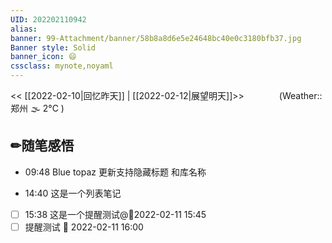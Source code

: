 ```yaml
---
UID: 202202110942 
alias:
banner: 99-Attachment/banner/58b8a8d6e5e24648bc40e0c3180bfb37.jpg 
Banner style: Solid
banner_icon: 😄
cssclass: mynote,noyaml
---
```

<< [[2022-02-10|回忆昨天]] | [[2022-02-12|展望明天]]>>　　　　(Weather::郑州 🌫  2°C
)

## ✏随笔感悟


- 09:48 Blue topaz 更新支持隐藏标题 和库名称

- 14:40 这是一个列表笔记<br>
- [ ] 15:38 这是一个提醒测试@📆2022-02-11 15:45
- [ ]  提醒测试 📅 2022-02-11 16:00